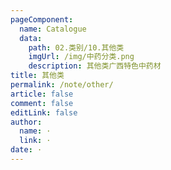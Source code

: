 ```yaml
---
pageComponent: 
  name: Catalogue
  data: 
    path: 02.类别/10.其他类
    imgUrl: /img/中药分类.png
    description: 其他类广西特色中药材
title: 其他类
permalink: /note/other/
article: false
comment: false
editLink: false
author: 
  name: ·
  link: ·
date: ·
---
```

